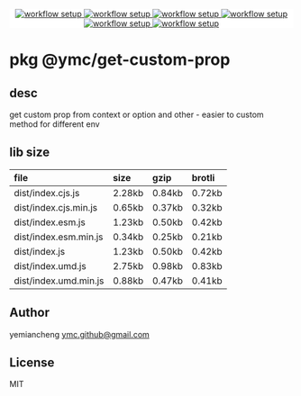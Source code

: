 <p align="center" style="background:white;">
<!-- github workflow stat:s -->
<!-- one line and center  -->
  <a href="https://github.com/YMC-GitHub">
    <img alt="workflow setup" src="https://img.shields.io/static/v1?label=pkg&message=done&color=ff69b4&style=flat-square" />
  </a>
  <a href="https://github.com/YMC-GitHub">
    <img alt="workflow setup" src="https://img.shields.io/static/v1?label=cod&message=done&color=ff69b4&style=flat-square" />
  </a>
    <a href="https://github.com/YMC-GitHub">
    <img alt="workflow setup" src="https://img.shields.io/static/v1?label=dep&message=done&color=ff69b4&style=flat-square" />
  </a>
  <a href="https://github.com/YMC-GitHub">
    <img alt="workflow setup" src="https://img.shields.io/static/v1?label=lin&message=passing&color=ff69b4&style=flat-square" />
  </a>
    <a href="https://github.com/YMC-GitHub">
    <img alt="workflow setup" src="https://img.shields.io/static/v1?label=tes&message=passing&color=ff69b4&style=flat-square" />
  </a>
      <a href="https://github.com/YMC-GitHub">
    <img alt="workflow setup" src="https://img.shields.io/static/v1?label=pro&message=done&color=ff69b4&style=flat-square" />
  </a>


  <!-- https://img.shields.io/badge/<LABEL>-<MESSAGE>-<COLOR> -->
  <!-- https://img.shields.io/static/v1?label=<LABEL>&message=<MESSAGE>&color=<COLOR> -->
<!-- github workflow stat:e -->
</p>

# pkg @ymc/get-custom-prop

## desc
get custom prop from context or option and other - easier to custom method for different env

## lib size  
file | size | gzip | brotli
:---- | :---- | :---- | :----
dist/index.cjs.js | 2.28kb | 0.84kb | 0.72kb
dist/index.cjs.min.js | 0.65kb | 0.37kb | 0.32kb
dist/index.esm.js | 1.23kb | 0.50kb | 0.42kb
dist/index.esm.min.js | 0.34kb | 0.25kb | 0.21kb
dist/index.js | 1.23kb | 0.50kb | 0.42kb
dist/index.umd.js | 2.75kb | 0.98kb | 0.83kb
dist/index.umd.min.js | 0.88kb | 0.47kb | 0.41kb

## Author
yemiancheng <ymc.github@gmail.com>

## License
MIT